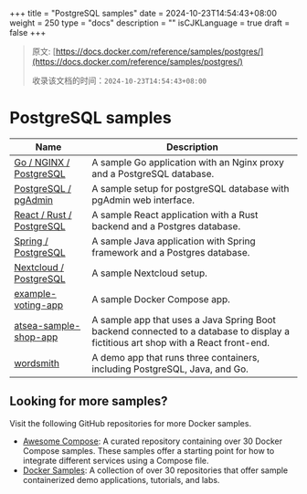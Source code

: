 +++
title = "PostgreSQL samples"
date = 2024-10-23T14:54:43+08:00
weight = 250
type = "docs"
description = ""
isCJKLanguage = true
draft = false
+++

> 原文: [https://docs.docker.com/reference/samples/postgres/](https://docs.docker.com/reference/samples/postgres/)
>
> 收录该文档的时间：`2024-10-23T14:54:43+08:00`

# PostgreSQL samples

| Name                                                         | Description                                                  |
| ------------------------------------------------------------ | ------------------------------------------------------------ |
| [Go / NGINX / PostgreSQL](https://github.com/docker/awesome-compose/tree/master/nginx-golang-postgres) | A sample Go application with an Nginx proxy and a PostgreSQL database. |
| [PostgreSQL / pgAdmin](https://github.com/docker/awesome-compose/tree/master/postgresql-pgadmin) | A sample setup for postgreSQL database with pgAdmin web interface. |
| [React / Rust / PostgreSQL](https://github.com/docker/awesome-compose/tree/master/react-rust-postgres) | A sample React application with a Rust backend and a Postgres database. |
| [Spring / PostgreSQL](https://github.com/docker/awesome-compose/tree/master/spring-postgres) | A sample Java application with Spring framework and a Postgres database. |
| [Nextcloud / PostgreSQL](https://github.com/docker/awesome-compose/tree/master/nextcloud-postgres) | A sample Nextcloud setup.                                    |
| [example-voting-app](https://github.com/dockersamples/example-voting-app) | A sample Docker Compose app.                                 |
| [atsea-sample-shop-app](https://github.com/dockersamples/atsea-sample-shop-app) | A sample app that uses a Java Spring Boot backend connected to a database to display a fictitious art shop with a React front-end. |
| [wordsmith](https://github.com/dockersamples/wordsmith)      | A demo app that runs three containers, including PostgreSQL, Java, and Go. |

## Looking for more samples?

Visit the following GitHub repositories for more Docker samples.

- [Awesome Compose](https://github.com/docker/awesome-compose): A curated repository containing over 30 Docker Compose samples. These samples offer a starting point for how to integrate different services using a Compose file.
- [Docker Samples](https://github.com/dockersamples?q=&type=all&language=&sort=stargazers): A collection of over 30 repositories that offer sample containerized demo applications, tutorials, and labs.
